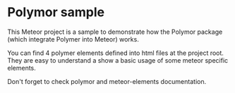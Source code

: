# Polymor sample

This Meteor project is a sample to demonstrate how the Polymor package
(which integrate Polymer into Meteor) works.

You can find 4 polymer elements defined into html files at the project
root. They are easy to understand a show a basic usage of some meteor
specific elements.

Don't forget to check polymor and meteor-elements documentation.
